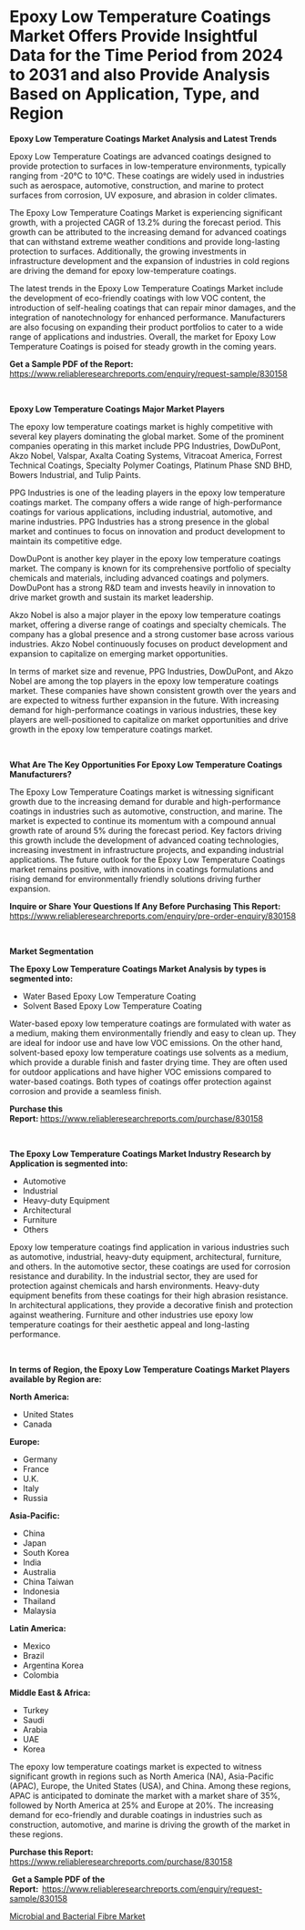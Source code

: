 <p><h1>Epoxy Low Temperature Coatings Market Offers Provide Insightful Data for the Time Period from 2024 to 2031 and also Provide Analysis Based on Application, Type, and Region</h1></p><p><strong>Epoxy Low Temperature Coatings Market Analysis and Latest Trends</strong></p>
<p><p>Epoxy Low Temperature Coatings are advanced coatings designed to provide protection to surfaces in low-temperature environments, typically ranging from -20°C to 10°C. These coatings are widely used in industries such as aerospace, automotive, construction, and marine to protect surfaces from corrosion, UV exposure, and abrasion in colder climates.</p><p>The Epoxy Low Temperature Coatings Market is experiencing significant growth, with a projected CAGR of 13.2% during the forecast period. This growth can be attributed to the increasing demand for advanced coatings that can withstand extreme weather conditions and provide long-lasting protection to surfaces. Additionally, the growing investments in infrastructure development and the expansion of industries in cold regions are driving the demand for epoxy low-temperature coatings.</p><p>The latest trends in the Epoxy Low Temperature Coatings Market include the development of eco-friendly coatings with low VOC content, the introduction of self-healing coatings that can repair minor damages, and the integration of nanotechnology for enhanced performance. Manufacturers are also focusing on expanding their product portfolios to cater to a wide range of applications and industries. Overall, the market for Epoxy Low Temperature Coatings is poised for steady growth in the coming years.</p></p>
<p><strong>Get a Sample PDF of the Report:&nbsp;</strong> <a href="https://www.reliableresearchreports.com/enquiry/request-sample/830158">https://www.reliableresearchreports.com/enquiry/request-sample/830158</a></p>
<p>&nbsp;</p>
<p><strong>Epoxy Low Temperature Coatings Major Market Players</strong></p>
<p><p>The epoxy low temperature coatings market is highly competitive with several key players dominating the global market. Some of the prominent companies operating in this market include PPG Industries, DowDuPont, Akzo Nobel, Valspar, Axalta Coating Systems, Vitracoat America, Forrest Technical Coatings, Specialty Polymer Coatings, Platinum Phase SND BHD, Bowers Industrial, and Tulip Paints.</p><p>PPG Industries is one of the leading players in the epoxy low temperature coatings market. The company offers a wide range of high-performance coatings for various applications, including industrial, automotive, and marine industries. PPG Industries has a strong presence in the global market and continues to focus on innovation and product development to maintain its competitive edge.</p><p>DowDuPont is another key player in the epoxy low temperature coatings market. The company is known for its comprehensive portfolio of specialty chemicals and materials, including advanced coatings and polymers. DowDuPont has a strong R&D team and invests heavily in innovation to drive market growth and sustain its market leadership.</p><p>Akzo Nobel is also a major player in the epoxy low temperature coatings market, offering a diverse range of coatings and specialty chemicals. The company has a global presence and a strong customer base across various industries. Akzo Nobel continuously focuses on product development and expansion to capitalize on emerging market opportunities.</p><p>In terms of market size and revenue, PPG Industries, DowDuPont, and Akzo Nobel are among the top players in the epoxy low temperature coatings market. These companies have shown consistent growth over the years and are expected to witness further expansion in the future. With increasing demand for high-performance coatings in various industries, these key players are well-positioned to capitalize on market opportunities and drive growth in the epoxy low temperature coatings market.</p></p>
<p>&nbsp;</p>
<p><strong>What Are The Key Opportunities For Epoxy Low Temperature Coatings Manufacturers?</strong></p>
<p><p>The Epoxy Low Temperature Coatings market is witnessing significant growth due to the increasing demand for durable and high-performance coatings in industries such as automotive, construction, and marine. The market is expected to continue its momentum with a compound annual growth rate of around 5% during the forecast period. Key factors driving this growth include the development of advanced coating technologies, increasing investment in infrastructure projects, and expanding industrial applications. The future outlook for the Epoxy Low Temperature Coatings market remains positive, with innovations in coatings formulations and rising demand for environmentally friendly solutions driving further expansion.</p></p>
<p><strong>Inquire or Share Your Questions If Any Before Purchasing This Report:</strong> <a href="https://www.reliableresearchreports.com/enquiry/pre-order-enquiry/830158">https://www.reliableresearchreports.com/enquiry/pre-order-enquiry/830158</a></p>
<p>&nbsp;</p>
<p><strong>Market Segmentation</strong></p>
<p><strong>The Epoxy Low Temperature Coatings Market Analysis by types is segmented into:</strong></p>
<p><ul><li>Water Based Epoxy Low Temperature Coating</li><li>Solvent Based Epoxy Low Temperature Coating</li></ul></p>
<p><p>Water-based epoxy low temperature coatings are formulated with water as a medium, making them environmentally friendly and easy to clean up. They are ideal for indoor use and have low VOC emissions. On the other hand, solvent-based epoxy low temperature coatings use solvents as a medium, which provide a durable finish and faster drying time. They are often used for outdoor applications and have higher VOC emissions compared to water-based coatings. Both types of coatings offer protection against corrosion and provide a seamless finish.</p></p>
<p><strong>Purchase this Report:&nbsp;</strong><a href="https://www.reliableresearchreports.com/purchase/830158">https://www.reliableresearchreports.com/purchase/830158</a></p>
<p>&nbsp;</p>
<p><strong>The Epoxy Low Temperature Coatings Market Industry Research by Application is segmented into:</strong></p>
<p><ul><li>Automotive</li><li>Industrial</li><li>Heavy-duty Equipment</li><li>Architectural</li><li>Furniture</li><li>Others</li></ul></p>
<p><p>Epoxy low temperature coatings find application in various industries such as automotive, industrial, heavy-duty equipment, architectural, furniture, and others. In the automotive sector, these coatings are used for corrosion resistance and durability. In the industrial sector, they are used for protection against chemicals and harsh environments. Heavy-duty equipment benefits from these coatings for their high abrasion resistance. In architectural applications, they provide a decorative finish and protection against weathering. Furniture and other industries use epoxy low temperature coatings for their aesthetic appeal and long-lasting performance.</p></p>
<p>&nbsp;</p>
<p><strong>In terms of Region, the Epoxy Low Temperature Coatings Market Players available by Region are:</strong></p>
<p>
    <p> <strong> North America: </strong>
        <ul>
            <li>United States</li>
            <li>Canada</li>
        </ul>
        </p> 
    <p> <strong> Europe: </strong>
        <ul>
            <li>Germany</li>
            <li>France</li>
            <li>U.K.</li>
            <li>Italy</li>
            <li>Russia</li>
        </ul>
        </p> 
    <p> <strong> Asia-Pacific: </strong>
        <ul>
            <li>China</li>
            <li>Japan</li>
            <li>South Korea</li>
            <li>India</li>
            <li>Australia</li>
            <li>China Taiwan</li>
            <li>Indonesia</li>
            <li>Thailand</li>
            <li>Malaysia</li>
        </ul>
        </p> 
    <p> <strong> Latin America: </strong>
        <ul>
            <li>Mexico</li>
            <li>Brazil</li>
            <li>Argentina Korea</li>
            <li>Colombia</li>
        </ul>
        </p> 
    <p> <strong> Middle East & Africa: </strong>
        <ul>
            <li>Turkey</li>
            <li>Saudi</li>
            <li>Arabia</li>
            <li>UAE</li>
            <li>Korea</li>
        </ul>
    </p>
    </p>
<p><p>The epoxy low temperature coatings market is expected to witness significant growth in regions such as North America (NA), Asia-Pacific (APAC), Europe, the United States (USA), and China. Among these regions, APAC is anticipated to dominate the market with a market share of 35%, followed by North America at 25% and Europe at 20%. The increasing demand for eco-friendly and durable coatings in industries such as construction, automotive, and marine is driving the growth of the market in these regions.</p></p>
<p><strong>Purchase this Report: </strong><a href="https://www.reliableresearchreports.com/purchase/830158">https://www.reliableresearchreports.com/purchase/830158</a></p>
<p>&nbsp;<strong>Get a Sample PDF of the Report:&nbsp;&nbsp;</strong><a href="https://www.reliableresearchreports.com/enquiry/request-sample/830158">https://www.reliableresearchreports.com/enquiry/request-sample/830158</a></p>
<p><strong></strong></p>
<p><p><a href="https://github.com/Airanohannonzb68e5pb53oc1/Market-Research-Report-List-1/blob/main/microbial-and-bacterial-fibre-market.md">Microbial and Bacterial Fibre Market</a></p></p>
